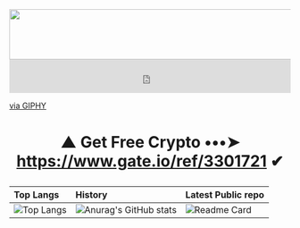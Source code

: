 <center><img src="https://media.giphy.com/media/NcSRM70PbxRbR0PMZJ/giphy.gif" width="728" height="90" /></center>

<div style="width:100%;height:0;padding-bottom:12%;position:relative;"><iframe src="https://giphy.com/embed/NcSRM70PbxRbR0PMZJ" width="100%" height="100%" style="position:absolute" frameBorder="0" class="giphy-embed" allowFullScreen></iframe></div><p><a href="https://giphy.com/gifs/digital-community-it-forum-hackersge-NcSRM70PbxRbR0PMZJ">via GIPHY</a></p>

# <p align="center"> ▲ Get Free Crypto •••➤ https://www.gate.io/ref/3301721 ✔ </center>

| Top Langs |   History   | Latest Public repo                 |
| :-------- | :------- | :------------------------- |
| ![Top Langs](https://github-readme-stats.vercel.app/api/top-langs/?username=KhetaguriDimitri&layout=compact) | ![Anurag's GitHub stats](https://github-readme-stats.vercel.app/api?username=KhetaguriDimitri&show_icons=true&theme=radical)|![Readme Card](https://github-readme-stats.vercel.app/api/pin/?username=KhetaguriDimitri&repo=SQL-Injection)|
